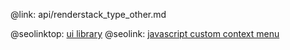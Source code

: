 @link: api/renderstack_type_other.md

@seolinktop: [ui library](https://webix.com)
@seolink: [javascript custom context menu](https://webix.com/widget/contextmenu/)